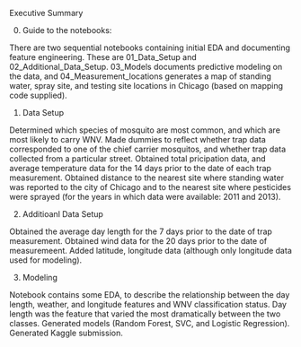 Executive Summary

0. Guide to the notebooks:

There are two sequential notebooks containing initial EDA and documenting feature engineering.  These are 01_Data_Setup and 02_Additional_Data_Setup.  03_Models documents predictive modeling on the data, and 04_Measurement_locations generates a map of standing water, spray site, and testing site locations in Chicago (based on mapping code supplied).

1. Data Setup

Determined which species of mosquito are most common, and which are most likely to carry WNV.  Made dummies to reflect whether trap data corresponded to one of the chief carrier mosquitos, and whether trap data collected from a particular street.  Obtained total pricipation data, and average temperature data for the 14 days prior to the date of each trap measurement.  Obtained distance to the nearest site where standing water was reported to the city of Chicago and to the nearest site where pesticides were sprayed (for the years in which data were available: 2011 and 2013).

2. Additioanl Data Setup

Obtained the average day length for the 7 days prior to the date of trap measurement.  Obtained wind data for the 20 days prior to the date of measuremeent.  Added latitude, longitude data (although only longitude data used for modeling).

3. Modeling

Notebook contains some EDA, to describe the relationship between the day length, weather, and longitude features and WNV classification status.  Day length was the feature that varied the most dramatically between the two classes.  Generated models (Random Forest, SVC, and Logistic Regression).  Generated Kaggle submission.
